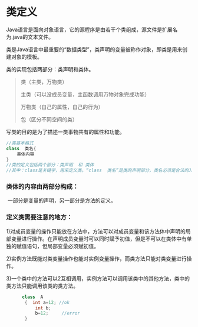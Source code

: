 # 类定义

Java语言是面向对象语言，它的源程序是由若干个类组成，源文件是扩展名为.java的文本文件。

类是Java语言中最重要的“数据类型”，类声明的变量被称作对象，即类是用来创建对象的模板。 

类的实现包括两部分：类声明和类体。

> 类（主类，万物类）
>
> 主类（可以没成员变量，主函数调用万物对象完成功能）
>
> 万物类（自己的属性，自己的行为）
>
> 包（区分不同空间的类）

写类的目的是为了描述一类事物共有的属性和功能。

```java
//类基本格式
class  类名{
	类体内容
}
//类的定义包括两个部分：类声明  和 类体
//其中：class是关键字，用来定义类。“class  类名”是类的声明部分，类名必须是合法的Java标识符。两个大括号以及之间的内容是类体。
```

### 类体的内容由两部分构成：

​	一部分是变量的声明，另一部分是方法的定义。

### 定义类需要注意的地方：

1)对成员变量的操作只能放在方法中，方法可以对成员变量和该方法体中声明的局部变量进行操作。在声明成员变量时可以同时赋予初值，但是不可以在类体中有单独的赋值语句，但局部变量必须赋初值。

2)实例方法既能对类变量操作也能对实例变量操作，而类方法只能对类变量进行操作。 

3)一个类中的方法可以2互相调用，实例方法可以调用该类中的其他方法，类中的类方法只能调用该类的类方法。 

```java
      class  A
       {  int a=12; //ok
           int b; 
           b=12;     //error
       }
```

